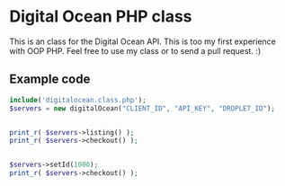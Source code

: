 Digital Ocean PHP class
============
This is an class for the Digital Ocean API. This is too my first experience with OOP PHP. Feel free to use my class or to send a pull request. :)

Example code
-------
```php
include('digitalocean.class.php');
$servers = new digitalOcean("CLIENT_ID", "API_KEY", "DROPLET_ID");


print_r( $servers->listing() );
print_r( $servers->checkout() );


$servers->setId(1000);
print_r( $servers->checkout() );
```